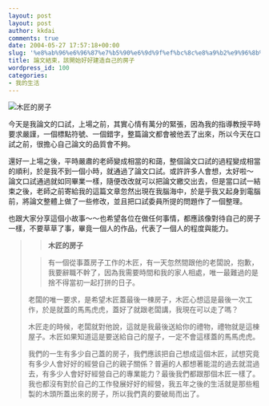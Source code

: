 ```yaml
---
layout: post
layout: post
author: kkdai
comments: true
date: 2004-05-27 17:57:18+00:00
slug: '%e8%ab%96%e6%96%87%e7%b5%90%e6%9d%9f%ef%bc%8c%e8%a9%b2%e9%96%8b%e5%a7%8b%e5%a5%bd%e5%a5%bd%e5%bb%ba%e9%80%a0%e8%87%aa%e5%b7%b1%e7%9a%84%e6%88%bf%e5%ad%90'
title: 論文結束，該開始好好建造自己的房子
wordpress_id: 100
categories:
- 我的生活
---
```


![木匠的房子](http://www.evanlin.com/blog/archives/0527/zjjzdfztop.jpg)



今天是我論文的口試，上場之前，其實心情有萬分的緊張，因為我的指導教授平時要求嚴謹，一個標點符號、一個錯字，整篇論文都會被他丟了出來，所以今天在口試之前，很擔心自己論文的品質會不夠。





還好一上場之後，平時嚴肅的老師變成相當的和藹，整個論文口試的過程變成相當的順利，於是我不到一個小時，就通過了論文口試。或許許多人會想，太好啦～
論文口試通過就如同畢業一樣，隨便改改就可以把論文繳交出去，但是當口試一結束之後，老師之前寄給我的這篇文章忽然出現在我腦海中，於是乎我又起身到電腦前，將論文整體上做了一些修改，並且把口試委員所提的問題作了一個整理。





也跟大家分享這個小故事～～也希望各位在做任何事情，都應該像對待自己的房子一樣，不要草草了事，畢竟一個人的作品，代表了一個人的程度與能力。


<!-- more -->


<blockquote>
  
> 
> **木匠的房子**
> 
> 
  
> 
> 有一個從事蓋房子工作的木匠，有一天忽然間跟他的老闆說，抱歉，我要辭職不幹了，因為我需要時間和我的家人相處，唯一最難過的是捨不得當初一起打拼的日子。  

    

  老闆的唯一要求，是希望木匠蓋最後一棟房子，木匠心想這是最後一次工作，於是就蓋的馬馬虎虎，蓋好了就跟老闆講，我現在可以走了嗎？  

    

  木匠走的時候，老闆就對他說，這就是我最後送給你的禮物，禮物就是這棟屋子。木匠如果知道這是要送給自己的屋子，一定不會這樣蓋的馬馬虎虎。  

    

  我們的一生有多少自己蓋的房子，我們應該把自己想成這個木匠，試想究竟有多少人會好好的經營自己的親子關係？普遍的人都想著能混的過去就混過去，有多少人會好好經營自己的專業能力？最後我們都跟那個木匠一樣了。我也都沒有對於自己的工作發展好好的經營，我五年之後的生活就是那些粗製的木頭所蓋出來的房子，所以我們真的要破局而出了。  

    

  
> 
> 
</blockquote>
